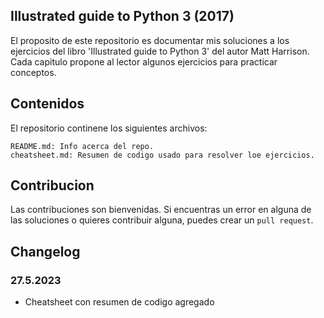 ## Illustrated guide to Python 3 (2017) 

El proposito de este repositorio es documentar mis soluciones a los ejercicios 
del libro 'Illustrated guide to Python 3' del autor Matt Harrison. Cada capitulo propone
al lector algunos ejercicios para practicar conceptos.

## Contenidos
El repositorio continene los siguientes archivos:

    README.md: Info acerca del repo.
    cheatsheet.md: Resumen de codigo usado para resolver loe ejercicios.
   
## Contribucion
Las contribuciones son bienvenidas. Si encuentras un error en alguna de las soluciones o quieres contribuir alguna, puedes crear un `pull request`.

## Changelog
### 27.5.2023

- Cheatsheet con resumen de codigo agregado

